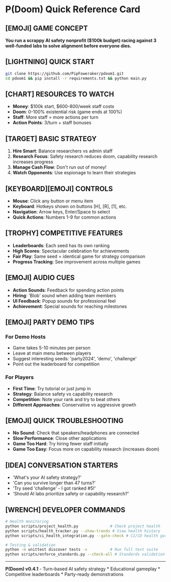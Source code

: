 # P(Doom) Quick Reference Card

## [EMOJI] GAME CONCEPT
**You run a scrappy AI safety nonprofit ($100k budget) racing against 3 well-funded labs to solve alignment before everyone dies.**

## [LIGHTNING] QUICK START
```bash
git clone https://github.com/PipFoweraker/pdoom1.git
cd pdoom1 && pip install -r requirements.txt && python main.py
```

## [CHART] RESOURCES TO WATCH
- **Money**: $100k start, $600-800/week staff costs
- **Doom**: 0-100% existential risk (game ends at 100%)
- **Staff**: More staff = more actions per turn
- **Action Points**: 3/turn + staff bonuses

## [TARGET] BASIC STRATEGY
1. **Hire Smart**: Balance researchers vs admin staff
2. **Research Focus**: Safety research reduces doom, capability research increases progress
3. **Manage Cash Flow**: Don't run out of money!
4. **Watch Opponents**: Use espionage to learn their strategies

## [KEYBOARD][EMOJI] CONTROLS
- **Mouse**: Click any button or menu item
- **Keyboard**: Hotkeys shown on buttons [H], [R], [1], etc.
- **Navigation**: Arrow keys, Enter/Space to select
- **Quick Actions**: Numbers 1-9 for common actions

## [TROPHY] COMPETITIVE FEATURES
- **Leaderboards**: Each seed has its own ranking
- **High Scores**: Spectacular celebration for achievements
- **Fair Play**: Same seed = identical game for strategy comparison
- **Progress Tracking**: See improvement across multiple games

## [EMOJI] AUDIO CUES
- **Action Sounds**: Feedback for spending action points
- **Hiring**: 'Blob' sound when adding team members
- **UI Feedback**: Popup sounds for professional feel
- **Achievement**: Special sounds for reaching milestones

## [EMOJI] PARTY DEMO TIPS

### For Demo Hosts
- Game takes 5-10 minutes per person
- Leave at main menu between players
- Suggest interesting seeds: 'party2024', 'demo', 'challenge'
- Point out the leaderboard for competition

### For Players
- **First Time**: Try tutorial or just jump in
- **Strategy**: Balance safety vs capability research
- **Competition**: Note your rank and try to beat others
- **Different Approaches**: Conservative vs aggressive growth

## [EMOJI] QUICK TROUBLESHOOTING
- **No Sound**: Check that speakers/headphones are connected
- **Slow Performance**: Close other applications
- **Game Too Hard**: Try hiring fewer staff initially
- **Game Too Easy**: Focus more on capability research (increases doom)

## [IDEA] CONVERSATION STARTERS
- 'What's your AI safety strategy?'
- 'Can you survive longer than 47 turns?'
- 'Try seed 'challenge' - I got ranked #5!'
- 'Should AI labs prioritize safety or capability research?'

## [WRENCH] DEVELOPER COMMANDS
```bash
# Health monitoring
python scripts/project_health.py              # Check project health
python scripts/health_tracker.py --show-trends # View health history
python scripts/ci_health_integration.py --gate-check # CI/CD health gate

# Testing & validation
python -m unittest discover tests -v          # Run full test suite
python scripts/enforce_standards.py --check-all # Standards validation
```

---
**P(Doom) v0.4.1** - Turn-based AI safety strategy * Educational gameplay * Competitive leaderboards * Party-ready demonstrations
